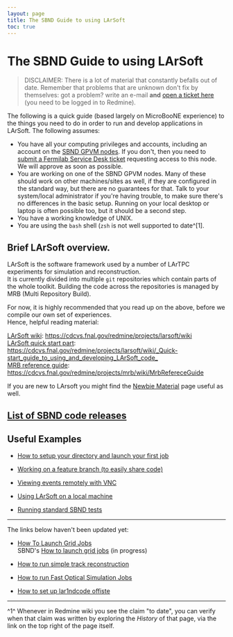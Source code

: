 ```yaml
---
layout: page
title: The SBND Guide to using LArSoft
toc: true
---
```




The SBND Guide to using LArSoft
==================================================================================


> DISCLAIMER: There is a lot of material that constantly befalls out of
> date. Remember that problems that are unknown don\'t fix by
> themselves: got a problem? write an e-mail **and** [open a ticket
> here](https://cdcvs.fnal.gov/redmine/projects/sbndcode/issues/new)
> (you need to be logged in to Redmine).

The following is a quick guide (based largely on MicroBooNE experience)
to the things you need to do in order to run and develop applications in
LArSoft. The following assumes:

-   You have all your computing privileges and accounts, including an
    account on the [SBND GPVM
    nodes](Computing_resources.html#Where-to-work-interactive-nodes-GPVM).
    If you don't, then you need to [submit a Fermilab Service Desk
    ticket](Computing_resources.html#Opening-a-ticket-in-Fermilab-Service-Desk)
    requesting access to this node. We will approve as soon as possible.
-   You are working on one of the SBND GPVM nodes. Many of these should
    work on other machines/sites as well, if they are configured in the
    standard way, but there are no guarantees for that. Talk to your
    system/local administrator if you're having trouble, to make sure
    there's no differences in the basic setup. Running on your local
    desktop or laptop is often possible too, but it should be a second
    step.
-   You have a working knowledge of UNIX.
-   You are using the `bash` shell (`zsh` is not well supported to
    date^[1].



Brief LArSoft overview.
-----------------------------------------------------------------

LArSoft is the software framework used by a number of LArTPC experiments
for simulation and reconstruction.\
It is currently divided into multiple `git` repositories which contain
parts of the whole toolkit. Building the code across the repositories is
managed by MRB (Multi Repository Build).

For now, it is highly recommended that you read up on the above, before
we compile our own set of experiences.\
Hence, helpful reading material:

[LArSoft wiki](.html):
<https://cdcvs.fnal.gov/redmine/projects/larsoft/wiki>\
[LArSoft quick start
part](_Quick-start_guide_to_using_and_developing_LArSoft_code_.html):
<https://cdcvs.fnal.gov/redmine/projects/larsoft/wiki/_Quick-start_guide_to_using_and_developing_LArSoft_code_>\
[MRB reference guide](MrbRefereceGuide.html):
<https://cdcvs.fnal.gov/redmine/projects/mrb/wiki/MrbRefereceGuide>

If you are new to LArsoft you might find the [Newbie
Material](Newbie_Material.html) page useful as well.



[List of SBND code releases](Releases/List_of_SBND_code_releases.html)
-----------------------------------------------------------------------------------------------------------------------



Useful Examples
--------------------------------------------------

-   [How to setup your directory and launch your first
    job](How_to_setup_your_directory_and_launch_your_first_job.html)


-   [Working on a feature branch (to easily share
    code)](Working_on_a_feature_branch_(to_easily_share_code).html)


-   [Viewing events remotely with
    VNC](Viewing_events_remotely_with_VNC.html)


-   [Using LArSoft on a local
    machine](Using_LArSoft_on_a_local_machine.html)


-   [Running standard SBND
    tests](Integration_test_guide.html)

------------------------------------------------------------------------

The links below haven\'t been updated yet:

-   [How To Launch Grid Jobs](How_To_Launch_Grid_Jobs.html)\
    SBND\'s [How to launch grid
    jobs](How_to_launch_grid_jobs.html) (in progress)


-   [How to run simple track
    reconstruction](How_to_run_simple_track_reconstruction_.html)


-   [How to run Fast Optical Simulation
    Jobs](How_to_run_Fast_Optical_Simulation_Jobs_.html)


-   [How to set up lar1ndcode
    offiste](How_to_set_up_lar1ndcode_offiste.html)

------------------------------------------------------------------------

^1^ Whenever in Redmine wiki you see the claim \"to date\", you can
verify when that claim was written by exploring the *History* of that
page, via the link on the top right of the page itself.
